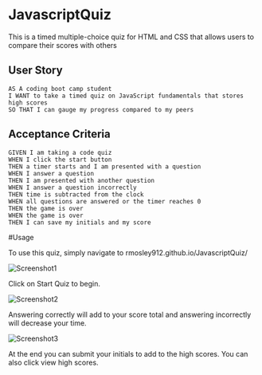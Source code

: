 # JavascriptQuiz
This is a timed multiple-choice quiz for HTML and CSS that allows users to compare their scores with others


## User Story

```
AS A coding boot camp student
I WANT to take a timed quiz on JavaScript fundamentals that stores high scores
SO THAT I can gauge my progress compared to my peers
```

## Acceptance Criteria

```
GIVEN I am taking a code quiz
WHEN I click the start button
THEN a timer starts and I am presented with a question
WHEN I answer a question
THEN I am presented with another question
WHEN I answer a question incorrectly
THEN time is subtracted from the clock
WHEN all questions are answered or the timer reaches 0
THEN the game is over
WHEN the game is over
THEN I can save my initials and my score
```

#Usage

To use this quiz, simply navigate to rmosley912.github.io/JavascriptQuiz/


![Screenshot1](https://github.com/RMosley912/JavascriptQuiz/assets/122495055/06d7ad15-771c-40df-8307-178153e71ac2)


Click on Start Quiz to begin.


![Screenshot2](https://github.com/RMosley912/JavascriptQuiz/assets/122495055/2c1d7058-6bcf-4982-bf67-8a5a23b1c24b)


 Answering correctly will add to your score total and answering incorrectly will decrease your time.

![Screenshot3](https://github.com/RMosley912/JavascriptQuiz/assets/122495055/73370e26-1087-4cd2-aba3-ea6500a8df10)



At the end you can submit your initials to add to the high scores. You can also click view high scores.




